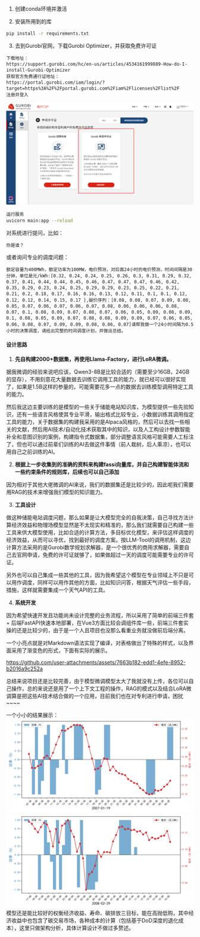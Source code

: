 1. 创建conda环境并激活

2. 安装所用到的库

```bash
pip install -r requirements.txt
```

3. 去到Gurobi官网，下载Gurobi Optimizer，并获取免费许可证

```
下载地址：
https://support.gurobi.com/hc/en-us/articles/4534161999889-How-do-I-install-Gurobi-Optimizer
获取官方免费通行证地址：
https://portal.gurobi.com/iam/login/?target=https%3A%2F%2Fportal.gurobi.com%2Fiam%2Flicenses%2Flist%2F
注册并登入
```



![image-20250806025756302](image-20250806025756302.png)



```bash
运行服务
uvicorn main:app --reload
```

对系统进行提问，比如：
```text
你是谁？
```
或者询问专业的调度问题：
```text
额定容量为400MWh，额定功率为100MW，电价预测，对后面24小时的电价预测，时间间隔是30分钟，单位是元/kWh:[0.32, 0.24, 0.24, 0.25, 0.26, 0.3, 0.31, 0.29, 0.32, 0.37, 0.41, 0.44, 0.44, 0.45, 0.46, 0.47, 0.47, 0.47, 0.46, 0.42, 0.35, 0.29, 0.23, 0.24, 0.25, 0.29, 0.29, 0.23, 0.25, 0.22, 0.21, 0.21, 0.2, 0.18, 0.17, 0.16, 0.16, 0.13, 0.12, 0.11, 0.1, 0.1, 0.12, 0.12, 0.12, 0.14, 0.15, 0.17 ],碳价序列：[0.08, 0.08, 0.07, 0.09, 0.08, 0.05, 0.07, 0.06, 0.07, 0.06, 0.07, 0.08, 0.06, 0.06, 0.06, 0.08, 0.07, 0.1, 0.08, 0.09, 0.07, 0.08, 0.07, 0.06, 0.05, 0.09, 0.08, 0.09, 0.1, 0.08, 0.05, 0.09, 0.07, 0.08, 0.08, 0.09, 0.09, 0.07, 0.06, 0.05, 0.06, 0.08, 0.07, 0.09, 0.09, 0.08, 0.06, 0.07]请帮我做一个24小时间隔为0.5小时的决策调度，请给出完整的时间调度计划，并做出总结。

```

#### 设计思路

1. **先自构建2000+数据集，再使用Llama-Factory，进行LoRA微调。**

  据我微调的经验来说吧应该，Qwen3-8B是比较合适的（需要至少16GB，24GB的显存），不用刻意花大量数据去训练它调用工具的能力，就已经可以很好实现了，如果是1.5B这样的参量的，可能需要花多一点的数据去训练模型调用特定工具的能力。

  然后我这边主要训练的是模型的一些关于储能电站知识库，为模型提供一些先验知识，还有一些语言风格使其专业平滑，输出格式比较专业，小数据训练其调用指定工具的能力，关于数据集的构建我采用的是Alpaca风格的，然后可以去找一些相关的文献，然后用AI技术/自动化技术获取其中的知识，以及人工构设计参数智能补全和意图识别的案例，构建指令式数据集，部分调整语言风格可能需要人工标注了，但也可以通过前辈们训练的AI去做这件事情（前人栽树，后人乘凉），也可以用自己之前训练的AI。

2. **根据上一步收集到的准确的资料来构建fassi向量库，并自己构建智能体流和一些约束条件的规则库，后续也可以自己添加**

  因为相对于其他大佬微调的AI来说，我们的数据集还是比较少的，因此呢我们需要用RAG的技术来增强我们模型的知识能力。

3. **工具设计**

  做这种储能电站调度问题，那么如果是让大模型完全的自我决策，自己寻找方法计算经济效益和物理场模型显然是不太现实和精准的，那么我们就需要自己构建一些工具来供大模型使用，比如合适的计算方法，多目标优化模型，来评估这样调度的经济效益，从而可以寻优，找到最好的调度方案。按LLM-Tool的调用机制，这边计算方法采用的是Gurobi数学规划求解器，是一个很优秀的商用求解器，需要自己去官网申请，免费的许可证就够了，如果做超过一天的调度可能需要专业的许可证。

  另外也可以自己集成一些其他的工具，因为我希望这个模型在专业领域上不只是可以用作调度，同样可以用作其他的方面，比如知识问答，根据天气评估一些手段，措施，这样就需要集成一个天气API的工具。





4. **系统开发**

  因为希望快速开发且功能尚未设计完整的业务流程，所以采用了简单的前端三件套 + 后端FastAPI快速本地部署，在Vue3方面比较会调组件库一些，前端三件套实操的还是比较少的，由于是一个人且项目也没那么看重业务就没做前后端分离。

  一个小亮点就是对Markdown语法实现了编译，对表格做出了特殊的样式，以及界面采用了渐变色的形式，下面有实际的展示。
  
https://github.com/user-attachments/assets/7663b182-edd1-4efe-8952-b2016a9c252a

  总结来说项目还是比较完善，由于模型微调模型太大了我就没有上传，各位可以自己操作，总的来说还是用了一个上下文工程的操作，RAG的模式以及结合LoRA微调算是把这些AI技术结合做的一个应用，目前我们也在对专利进行申请，困扰~~~~

  一个小小的结果展示：
![image-20250806025756302](2007-01-19.svg)
![image-20250806025756302](2008-02-29.svg)
  模型还是能比较好的权衡经济收益、寿命、碳排放三目标，能在高抛低购，其中经济收益中也包含了碳交易市场，各种成本的计算（包括基于DoD深度的退化成本），这里只做架构分析，具体计算设计不做过多赘述。


